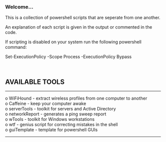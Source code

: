 ### Welcome...

This is a collection of powershell scripts that are seperate from one another.
<br/>

An explanation of each script is given in the output or commented in the code.


If scripting is disabled on your system run the following powershell command:

Set-ExecutionPolicy -Scope Process -ExecutionPolicy Bypass

<br/>

## AVAILABLE TOOLS
__________________________________________

                                        
o    WiFiHound -  extract wireless profiles from one computer to another                         
o    Caffeine -  keep your computer awake                        
o    serverTools -  toolkit for servers and Active Directory                              
o    networkReport -  generates a ping sweep report                                                   
o    wTools -  toolkit for Windows workstations                                                          
o    wtf -  genius script for correcting mistakes in the shell  
o    guiTemplate -  template for powershell GUIs
                                    
_________________________________________


